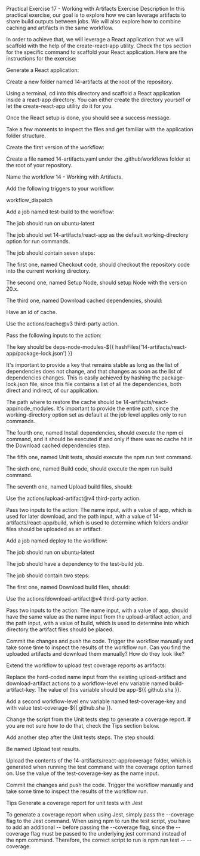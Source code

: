 Practical Exercise 17 - Working with Artifacts
Exercise Description
In this practical exercise, our goal is to explore how we can leverage artifacts to share build outputs between jobs. We will also explore how to combine caching and artifacts in the same workflow.

In order to achieve that, we will leverage a React application that we will scaffold with the help of the create-react-app utility. Check the tips section for the specific command to scaffold your React application. Here are the instructions for the exercise:

Generate a React application:

Create a new folder named 14-artifacts at the root of the repository.

Using a terminal, cd into this directory and scaffold a React application inside a react-app directory. You can either create the directory yourself or let the create-react-app utility do it for you.

Once the React setup is done, you should see a success message.

Take a few moments to inspect the files and get familiar with the application folder structure.

Create the first version of the workflow:

Create a file named 14-artifacts.yaml under the .github/workflows folder at the root of your repository.

Name the workflow 14 - Working with Artifacts.

Add the following triggers to your workflow:

workflow_dispatch

Add a job named test-build to the workflow:

The job should run on ubuntu-latest

The job should set 14-artifacts/react-app as the default working-directory option for run commands.

The job should contain seven steps:

The first one, named Checkout code, should checkout the repository code into the current working directory.

The second one, named Setup Node, should setup Node with the version 20.x.

The third one, named Download cached dependencies, should:

Have an id of cache.

Use the actions/cache@v3 third-party action.

Pass the following inputs to the action:

The key should be deps-node-modules-${{ hashFiles('14-artifacts/react-app/package-lock.json') }}

It's important to provide a key that remains stable as long as the list of dependencies does not change, and that changes as soon as the list of dependencies changes. This is easily achieved by hashing the package-lock.json file, since this file contains a list of all the dependencies, both direct and indirect, of our application.

The path where to restore the cache should be 14-artifacts/react-app/node_modules. It's important to provide the entire path, since the working-directory option set as default at the job level applies only to run commands.

The fourth one, named Install dependencies, should execute the npm ci command, and it should be executed if and only if there was no cache hit in the Download cached dependencies step.

The fifth one, named Unit tests, should execute the npm run test command.

The sixth one, named Build code, should execute the npm run build command.

The seventh one, named Upload build files, should:

Use the actions/upload-artifact@v4 third-party action.

Pass two inputs to the action: The name input, with a value of app, which is used for later download, and the path input, with a value of 14-artifacts/react-app/build, which is used to determine which folders and/or files should be uploaded as an artifact.

Add a job named deploy to the workflow:

The job should run on ubuntu-latest

The job should have a dependency to the test-build job.

The job should contain two steps:

The first one, named Download build files, should:

Use the actions/download-artifact@v4 third-party action.

Pass two inputs to the action: The name input, with a value of app, should have the same value as the name input from the upload-artifact action, and the path input, with a value of build, which is used to determine into which directory the artifact files should be placed.

Commit the changes and push the code. Trigger the workflow manually and take some time to inspect the results of the workflow run. Can you find the uploaded artifacts and download them manually? How do they look like?

Extend the workflow to upload test coverage reports as artifacts:

Replace the hard-coded name input from the existing upload-artifact and download-artifact actions to a workflow-level env variable named build-artifact-key. The value of this variable should be app-${{ github.sha }}.

Add a second workflow-level env variable named test-coverage-key and with value test-coverage-${{ github.sha }}.

Change the script from the Unit tests step to generate a coverage report. If you are not sure how to do that, check the Tips section below.

Add another step after the Unit tests steps. The step should:

Be named Upload test results.

Upload the contents of the 14-artifacts/react-app/coverage folder, which is generated when running the test command with the coverage option turned on. Use the value of the test-coverage-key as the name input.

Commit the changes and push the code. Trigger the workflow manually and take some time to inspect the results of the workflow run.

Tips
Generate a coverage report for unit tests with Jest

To generate a coverage report when using Jest, simply pass the --coverage flag to the Jest command. When using npm to run the test script, you have to add an additional -- before passing the --coverage flag, since the --coverage flag must be passed to the underlying jest command instead of the npm command. Therefore, the correct script to run is npm run test -- --coverage.